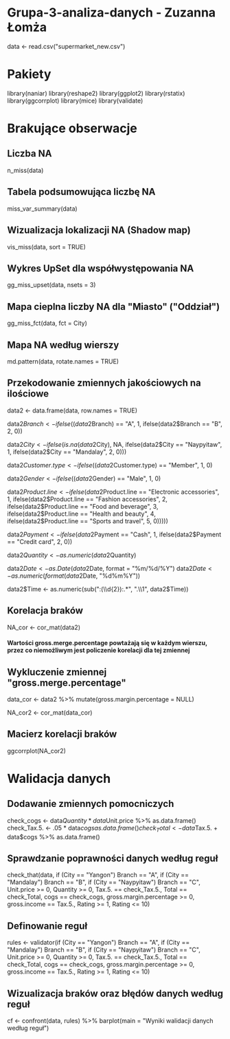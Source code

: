 # Grupa-3-analiza-danych - Zuzanna Łomża

data <- read.csv("supermarket_new.csv")

# Pakiety
library(naniar)
library(reshape2)
library(ggplot2)
library(rstatix)
library(ggcorrplot)
library(mice)
library(validate)

# Brakujące obserwacje
## Liczba NA
n_miss(data)

## Tabela podsumowująca liczbę NA
miss_var_summary(data)

## Wizualizacja lokalizacji NA (Shadow map)
vis_miss(data, sort = TRUE)

## Wykres UpSet dla współwystępowania NA
gg_miss_upset(data, 
              nsets = 3)

## Mapa cieplna liczby NA dla "Miasto" ("Oddział")
gg_miss_fct(data, fct = City)

## Mapa NA według wierszy
md.pattern(data, rotate.names = TRUE)

## Przekodowanie zmiennych jakościowych na ilościowe
data2 <- data.frame(data, row.names = TRUE)

data2$Branch <- ifelse((data2$Branch) == "A", 1,
                       ifelse(data2$Branch == "B", 2, 0))

data2$City <- ifelse(is.na(data2$City), NA,
                    ifelse(data2$City == "Naypyitaw", 1,
                       ifelse(data2$City == "Mandalay", 2, 0)))

data2$Customer.type <- ifelse((data2$Customer.type) == "Member", 1, 0)
                          
data2$Gender <- ifelse((data2$Gender) == "Male", 1, 0)

data2$Product.line <- ifelse(data2$Product.line == "Electronic accessories", 1,
                             ifelse(data2$Product.line == "Fashion accessories", 2,
                                    ifelse(data2$Product.line == "Food and beverage", 3,
                                           ifelse(data2$Product.line == "Health and beauty", 4,
                                                  ifelse(data2$Product.line == "Sports and travel", 5, 0)))))

data2$Payment <- ifelse(data2$Payment == "Cash", 1,
                        ifelse(data2$Payment == "Credit card", 2, 0))

data2$Quantity <- as.numeric(data2$Quantity)

data2$Date <- as.Date(data2$Date, format = "%m/%d/%Y")
data2$Date <- as.numeric(format(data2$Date, "%d%m%Y"))

data2$Time <- as.numeric(sub(":(\\d{2}):.*", ".\\1", data2$Time))

## Korelacja braków
NA_cor <- cor_mat(data2)
#### Wartości gross.merge.percentage powtażają się w każdym wierszu, przez co niemożliwym jest policzenie korelacji dla tej zmiennej

## Wykluczenie zmiennej "gross.merge.percentage"
data_cor <- data2 %>%
            mutate(gross.margin.percentage = NULL)

NA_cor2 <- cor_mat(data_cor)

## Macierz korelacji braków
ggcorrplot(NA_cor2)
  

# Walidacja danych
## Dodawanie zmiennych pomocniczych
check_cogs <- data$Quantity * data$Unit.price %>%
              as.data.frame()
check_Tax.5. <- .05 * data$cogs %>%
                as.data.frame()
check_Total <- data$Tax.5. + data$cogs %>%
               as.data.frame()

## Sprawdzanie poprawności danych według reguł
check_that(data,
           if (City == "Yangon") Branch == "A",
           if (City == "Mandalay") Branch == "B",
           if (City == "Naypyitaw") Branch == "C",
           Unit.price >= 0,
           Quantity >= 0,
           Tax.5. == check_Tax.5.,
           Total == check_Total,
           cogs == check_cogs,
           gross.margin.percentage >= 0,
           gross.income == Tax.5.,
           Rating >= 1,
           Rating <= 10)

## Definowanie reguł
rules <- validator(if (City == "Yangon") Branch == "A",
                   if (City == "Mandalay") Branch == "B",
                   if (City == "Naypyitaw") Branch == "C",
                   Unit.price >= 0,
                   Quantity >= 0,
                   Tax.5. == check_Tax.5.,
                   Total == check_Total,
                   cogs == check_cogs,
                   gross.margin.percentage >= 0,
                   gross.income == Tax.5.,
                   Rating >= 1,
                   Rating <= 10)

## Wizualizacja braków oraz błędów danych według reguł
cf <- confront(data, rules) %>%
      barplot(main = "Wyniki walidacji danych według reguł")
